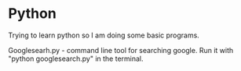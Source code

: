 Python
======

Trying to learn python so I am doing some basic programs.

Googlesearh.py - command line tool for searching google.
Run it with "python googlesearch.py" in the terminal.
